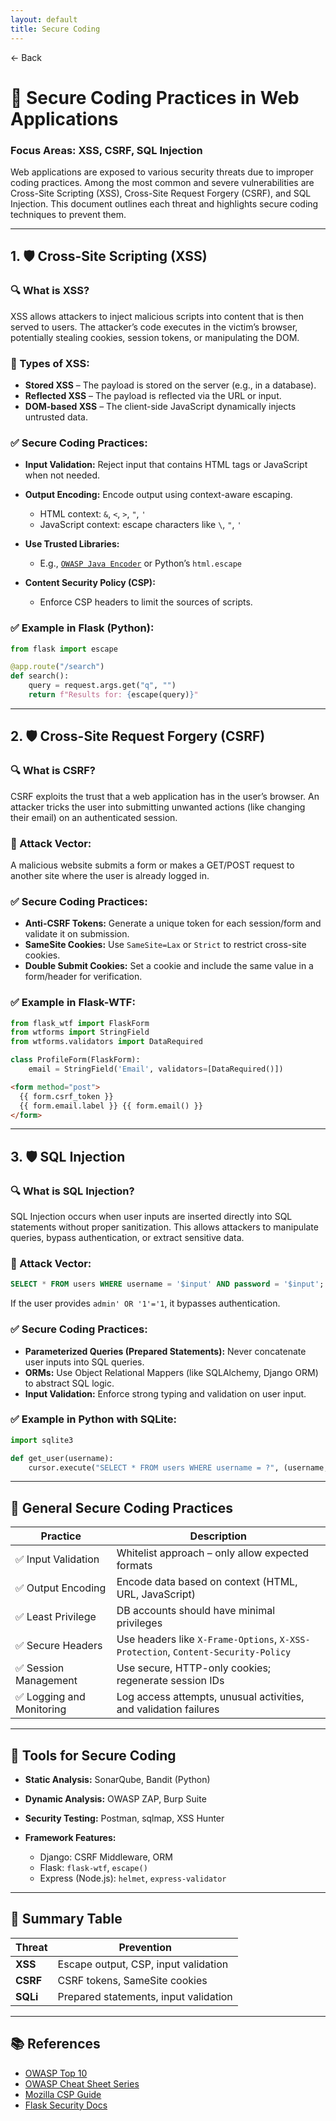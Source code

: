 ```yaml
---
layout: default 
title: Secure Coding
---
```


<a href="https://anish7600.github.io/technical-writeups" style="text-decoration: none;">← Back</a>


# 🔐 Secure Coding Practices in Web Applications

### Focus Areas: XSS, CSRF, SQL Injection

Web applications are exposed to various security threats due to improper coding practices. Among the most common and severe vulnerabilities are Cross-Site Scripting (XSS), Cross-Site Request Forgery (CSRF), and SQL Injection. This document outlines each threat and highlights secure coding techniques to prevent them.

---

## 1. 🛡️ Cross-Site Scripting (XSS)

### 🔍 What is XSS?

XSS allows attackers to inject malicious scripts into content that is then served to users. The attacker’s code executes in the victim’s browser, potentially stealing cookies, session tokens, or manipulating the DOM.

### 📂 Types of XSS:

* **Stored XSS** – The payload is stored on the server (e.g., in a database).
* **Reflected XSS** – The payload is reflected via the URL or input.
* **DOM-based XSS** – The client-side JavaScript dynamically injects untrusted data.

### ✅ Secure Coding Practices:

* **Input Validation:** Reject input that contains HTML tags or JavaScript when not needed.
* **Output Encoding:** Encode output using context-aware escaping.

  * HTML context: `&`, `<`, `>`, `"`, `'`
  * JavaScript context: escape characters like `\`, `"`, `'`
* **Use Trusted Libraries:**

  * E.g., [`OWASP Java Encoder`](https://owasp.org/www-project-java-encoder/) or Python’s `html.escape`
* **Content Security Policy (CSP):**

  * Enforce CSP headers to limit the sources of scripts.

### ✅ Example in Flask (Python):

```python
from flask import escape

@app.route("/search")
def search():
    query = request.args.get("q", "")
    return f"Results for: {escape(query)}"
```

---

## 2. 🛡️ Cross-Site Request Forgery (CSRF)

### 🔍 What is CSRF?

CSRF exploits the trust that a web application has in the user’s browser. An attacker tricks the user into submitting unwanted actions (like changing their email) on an authenticated session.

### 🧠 Attack Vector:

A malicious website submits a form or makes a GET/POST request to another site where the user is already logged in.

### ✅ Secure Coding Practices:

* **Anti-CSRF Tokens:** Generate a unique token for each session/form and validate it on submission.
* **SameSite Cookies:** Use `SameSite=Lax` or `Strict` to restrict cross-site cookies.
* **Double Submit Cookies:** Set a cookie and include the same value in a form/header for verification.

### ✅ Example in Flask-WTF:

```python
from flask_wtf import FlaskForm
from wtforms import StringField
from wtforms.validators import DataRequired

class ProfileForm(FlaskForm):
    email = StringField('Email', validators=[DataRequired()])
```

```html
<form method="post">
  {{ form.csrf_token }}
  {{ form.email.label }} {{ form.email() }}
</form>
```

---

## 3. 🛡️ SQL Injection

### 🔍 What is SQL Injection?

SQL Injection occurs when user inputs are inserted directly into SQL statements without proper sanitization. This allows attackers to manipulate queries, bypass authentication, or extract sensitive data.

### 🧠 Attack Vector:

```sql
SELECT * FROM users WHERE username = '$input' AND password = '$input';
```

If the user provides `admin' OR '1'='1`, it bypasses authentication.

### ✅ Secure Coding Practices:

* **Parameterized Queries (Prepared Statements):** Never concatenate user inputs into SQL queries.
* **ORMs:** Use Object Relational Mappers (like SQLAlchemy, Django ORM) to abstract SQL logic.
* **Input Validation:** Enforce strong typing and validation on user input.

### ✅ Example in Python with SQLite:

```python
import sqlite3

def get_user(username):
    cursor.execute("SELECT * FROM users WHERE username = ?", (username,))
```

---

## 🔐 General Secure Coding Practices

| Practice                 | Description                                                                       |
| ------------------------ | --------------------------------------------------------------------------------- |
| ✅ Input Validation       | Whitelist approach – only allow expected formats                                  |
| ✅ Output Encoding        | Encode data based on context (HTML, URL, JavaScript)                              |
| ✅ Least Privilege        | DB accounts should have minimal privileges                                        |
| ✅ Secure Headers         | Use headers like `X-Frame-Options`, `X-XSS-Protection`, `Content-Security-Policy` |
| ✅ Session Management     | Use secure, HTTP-only cookies; regenerate session IDs                             |
| ✅ Logging and Monitoring | Log access attempts, unusual activities, and validation failures                  |

---

## 🔧 Tools for Secure Coding

* **Static Analysis:** SonarQube, Bandit (Python)
* **Dynamic Analysis:** OWASP ZAP, Burp Suite
* **Security Testing:** Postman, sqlmap, XSS Hunter
* **Framework Features:**

  * Django: CSRF Middleware, ORM
  * Flask: `flask-wtf`, `escape()`
  * Express (Node.js): `helmet`, `express-validator`

---

## 🧩 Summary Table

| Threat   | Prevention                            |
| -------- | ------------------------------------- |
| **XSS**  | Escape output, CSP, input validation  |
| **CSRF** | CSRF tokens, SameSite cookies         |
| **SQLi** | Prepared statements, input validation |

---

## 📚 References

* [OWASP Top 10](https://owasp.org/www-project-top-ten/)
* [OWASP Cheat Sheet Series](https://cheatsheetseries.owasp.org/)
* [Mozilla CSP Guide](https://developer.mozilla.org/en-US/docs/Web/HTTP/CSP)
* [Flask Security Docs](https://flask.palletsprojects.com/en/2.3.x/security/)
